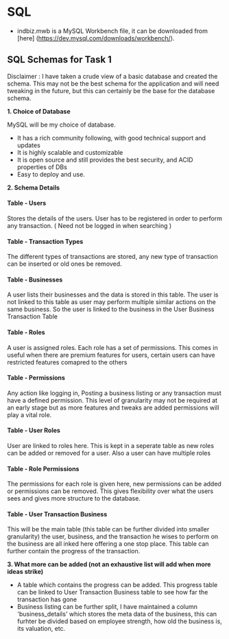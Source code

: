 # SQL

- indbiz.mwb is a MySQL Workbench file, it can be downloaded from [here] (https://dev.mysql.com/downloads/workbench/).
## SQL Schemas for Task 1

Disclaimer : I have taken a crude view of a basic database and created the schema. This may not be the best schema for the application and will need tweaking in the future, but this can certainly be the base for the database schema.

**1. Choice of Database**

MySQL will be my choice of database.
- It has a rich community following, with good technical support and updates
- It is highly scalable and customizable
- It is open source and still provides the best security, and ACID properties of DBs
- Easy to deploy and use.

**2. Schema Details**

#### Table - Users
Stores the details of the users. User has to be registered in order to perform any transaction. ( Need not be logged in when searching )

#### Table - Transaction Types
The different types of transactions are stored, any new type of transaction can be inserted or old ones be removed.

#### Table - Businesses
A user lists their businesses and the data is stored in this table. The user is not linked to this table as user may perform multiple similar actions on the same business. So the user is linked to the business in the User Business Transaction Table

#### Table - Roles
A user is assigned roles. Each role has a set of permissions. This comes in useful when there are premium features for users, certain users can have restricted features comapred to the others

#### Table - Permissions
Any action like logging in, Posting a business listing or any transaction must have a defined permission. This level of granularity may not be required at an early stage but as more features and tweaks are added permissions will play a vital role.

#### Table - User Roles
User are linked to roles here. This is kept in a seperate table as new roles can be added or removed for a user. Also a user can have multiple roles

#### Table - Role Permissions
The permissions for each role is given here, new permissions can be added or permissions can be removed. This gives flexibility over what the users sees and gives more structure to the database.

#### Table - User Transaction Business
This will be the main table (this table can be further divided into smaller granularity) the user, business, and the transaction he wises to perform on the business are all inked here offering a one stop place. This table can further contain the progress of the transaction.

**3. What more can be added (not an exhaustive list will add when more ideas strike)**

- A table which contains the progress can be added. This progress table can be linked to User Transaction Business table to see how far the transaction has gone
- Business listing can be further split, I have maintained a column 'business_details' which stores the meta data of the business, this can furhter be divided based on employee strength, how old the business is, its valuation, etc. 
